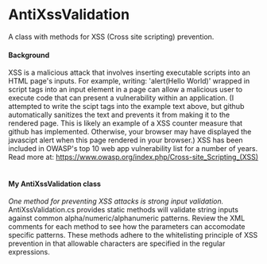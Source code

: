 # AntiXssValidation
A class with methods for XSS (Cross site scripting) prevention.


#### Background
XSS is a malicious attack that involves inserting executable scripts into an HTML page's inputs. For example, writing:
'alert(Hello World)' wrapped in script tags into an input element in a page can allow a malicious user to execute code that can
present a vulnerability within an application. (I attempted to write the scipt tags into the example text above, but github
automatically sanitizes the text and prevents it from making it to the rendered page. This is likely an example of a XSS counter
measure that github has implemented. Otherwise, your browser may have displayed the javascipt alert when this page rendered in
your browser.) XSS has been included in OWASP's top 10 web app vulnerability list for a number of years.<br>
Read more at: https://www.owasp.org/index.php/Cross-site_Scripting_(XSS)
<br><br>
#### My AntiXssValidation class
<em>One method for preventing XSS attacks is strong input validation.</em><br>
AntiXssValidation.cs provides static methods will validate string inputs against common alpha/numeric/alphanumeric patterns.
Review the XML comments for each method to see how the parameters can accomodate specific patterns. These methods adhere
to the whitelisting principle of XSS prevention in that allowable characters are specified in the regular expressions.
